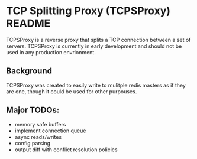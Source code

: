 # TCP Splitting Proxy (TCPSProxy) README

TCPSProxy is a reverse proxy that splits a TCP connection between a set of
servers. TCPSProxy is currently in early development and should not be used in
any production envrionment.

## Background

TCPSProxy was created to easily write to mulitple redis masters as if they are
one, though it could be used for other purpouses.

## Major TODOs:

* memory safe buffers
* implement connection queue
* async reads/writes
* config parsing
* output diff with conflict resolution policies
